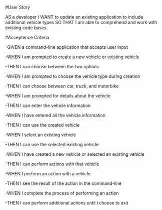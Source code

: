 #User Story

AS a developer
I WANT to update an existing application to include additional vehicle types
SO THAT I am able to comprehend and work with existing code bases.

#Acceptence Criteria

-GIVEN a command-line application that accepts user input

-WHEN I am prompted to create a new vehicle or existing vehicle

-THEN I can choose between the two options

-WHEN I am prompted to choose the vehicle type during creation

-THEN I can choose between car, truck, and motorbike

-WHEN I am prompted for details about the vehicle

-THEN I can enter the vehicle information

-WHEN I have entered all the vehicle information

-THEN I can use the created vehicle

-WHEN I select an existing vehicle

-THEN I can use the selected existing vehicle

-WHEN I have created a new vehicle or selected an existing vehicle

-THEN I can perform actions with that vehicle

-WHEN I perform an action with a vehicle

-THEN I see the result of the action in the command-line

-WHEN I complete the process of performing an action

-THEN I can perform additional actions until I choose to exit

